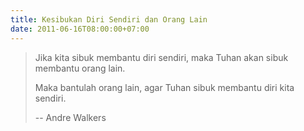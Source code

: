 ```yaml
---
title: Kesibukan Diri Sendiri dan Orang Lain
date: 2011-06-16T08:00:00+07:00
---
```

> Jika kita sibuk membantu diri sendiri,
> maka Tuhan akan sibuk membantu orang lain.
> 
> Maka bantulah orang lain,
> agar Tuhan sibuk membantu diri kita sendiri.
> 
> -- Andre Walkers
